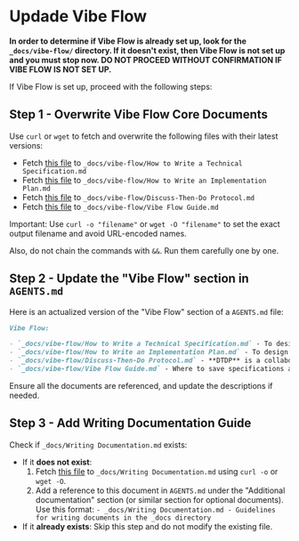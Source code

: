 # Updade Vibe Flow

**In order to determine if Vibe Flow is already set up, look for the `_docs/vibe-flow/` directory. If it doesn't exist, then Vibe Flow is not set up and you must stop now. DO NOT PROCEED WITHOUT CONFIRMATION IF VIBE FLOW IS NOT SET UP.**

If Vibe Flow is set up, proceed with the following steps:

## Step 1 - Overwrite Vibe Flow Core Documents

Use `curl` or `wget` to fetch and overwrite the following files with their latest versions:

- Fetch [this file](https://raw.githubusercontent.com/paleo/vibe-flow/refs/heads/main/_docs/vibe-flow/How%20to%20Write%20a%20Technical%20Specification.md) to `_docs/vibe-flow/How to Write a Technical Specification.md`
- Fetch [this file](https://raw.githubusercontent.com/paleo/vibe-flow/refs/heads/main/_docs/vibe-flow/How%20to%20Write%20an%20Implementation%20Plan.md) to `_docs/vibe-flow/How to Write an Implementation Plan.md`
- Fetch [this file](https://raw.githubusercontent.com/paleo/vibe-flow/refs/heads/main/_docs/vibe-flow/Discuss-Then-Do%20Protocol.md) to `_docs/vibe-flow/Discuss-Then-Do Protocol.md`
- Fetch [this file](https://raw.githubusercontent.com/paleo/vibe-flow/refs/heads/main/_docs/vibe-flow/Vibe%20Flow%20Guide.md) to `_docs/vibe-flow/Vibe Flow Guide.md`

Important: Use `curl -o "filename"` or `wget -O "filename"` to set the exact output filename and avoid URL-encoded names.

Also, do not chain the commands with `&&`. Run them carefully one by one.

## Step 2 - Update the "Vibe Flow" section in `AGENTS.md`

Here is an actualized version of the "Vibe Flow" section of a `AGENTS.md` file:

```markdown
Vibe Flow:

- `_docs/vibe-flow/How to Write a Technical Specification.md` - To design a **spec**
- `_docs/vibe-flow/How to Write an Implementation Plan.md` - To design a **plan**
- `_docs/vibe-flow/Discuss-Then-Do Protocol.md` - **DTDP** is a collaborative process for any task except writing a spec or plan: bug fixes, features, design decisions, refactoring, etc.
- `_docs/vibe-flow/Vibe Flow Guide.md` - Where to save specifications and plans
```

Ensure all the documents are referenced, and update the descriptions if needed.

## Step 3 - Add Writing Documentation Guide

Check if `_docs/Writing Documentation.md` exists:

- If it **does not exist**:
  1. Fetch [this file](https://raw.githubusercontent.com/paleo/vibe-flow/refs/heads/main/_docs/Writing%20Documentation.md) to `_docs/Writing Documentation.md` using `curl -o` or `wget -O`.
  2. Add a reference to this document in `AGENTS.md` under the "Additional documentation" section (or similar section for optional documents). Use this format: `- _docs/Writing Documentation.md - Guidelines for writing documents in the _docs directory`
- If it **already exists**: Skip this step and do not modify the existing file.
